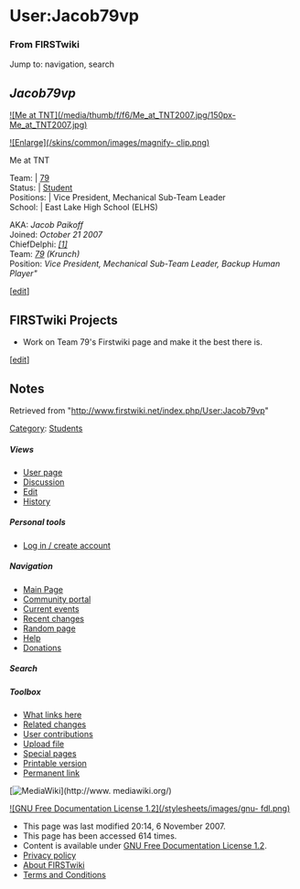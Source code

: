 # User:Jacob79vp

### From FIRSTwiki

Jump to: navigation, search

_**Jacob79vp**_  
---  
  
[![Me at TNT](/media/thumb/f/f6/Me_at_TNT2007.jpg/150px-
Me_at_TNT2007.jpg)](/index.php/Image:Me_at_TNT2007.jpg "Me at TNT" )

[![Enlarge](/skins/common/images/magnify-
clip.png)](/index.php/Image:Me_at_TNT2007.jpg "Enlarge" )

Me at TNT  
  
Team: | [79](/index.php/79 "79" )  
Status: | [Student](/index.php/Students "Students" )  
Positions: | Vice President, Mechanical Sub-Team Leader  
School: | East Lake High School (ELHS)  
  
AKA: _Jacob Paikoff_  
Joined: _October 21 2007_  
ChiefDelphi: _[[1]](http://www.chiefdelphi.com/forums/member.php?u=20166
"http://www.chiefdelphi.com/forums/member.php?u=20166" )_  
Team: _[79](/index.php/79 "79" )_ _(Krunch)_  
Position: _Vice President, Mechanical Sub-Team Leader, Backup Human Player"_

  

[[edit](/index.php?title=User:Jacob79vp&action=edit&section=1 "Edit section:
FIRSTwiki Projects" )]

## FIRSTwiki Projects

  * Work on Team 79's Firstwiki page and make it the best there is. 

  

[[edit](/index.php?title=User:Jacob79vp&action=edit&section=2 "Edit section:
Notes" )]

## Notes

Retrieved from "<http://www.firstwiki.net/index.php/User:Jacob79vp>"

[Category](/index.php?title=Special:Categories&article=User%3AJacob79vp
"Special:Categories" ): [Students](/index.php/Category:Students
"Category:Students" )

##### Views

  * [User page](/index.php/User:Jacob79vp)
  * [Discussion](/index.php?title=User_talk:Jacob79vp&action=edit)
  * [Edit](/index.php?title=User:Jacob79vp&action=edit)
  * [History](/index.php?title=User:Jacob79vp&action=history)

##### Personal tools

  * [Log in / create account](/index.php?title=Special:Userlogin&returnto=User:Jacob79vp)

[](/index.php/Main_Page "Main Page" )

##### Navigation

  * [Main Page](/index.php/Main_Page)
  * [Community portal](/index.php/FIRSTwiki:Community_portal)
  * [Current events](/index.php/Current_events)
  * [Recent changes](/index.php/Special:Recentchanges)
  * [Random page](/index.php/Special:Random)
  * [Help](/index.php/FIRSTwiki:Help)
  * [Donations](/index.php/FIRSTwiki:Site_support)

##### Search



##### Toolbox

  * [What links here](/index.php/Special:Whatlinkshere/User:Jacob79vp)
  * [Related changes](/index.php/Special:Recentchangeslinked/User:Jacob79vp)
  * [User contributions](/index.php/Special:Contributions/Jacob79vp)
  * [Upload file](/index.php/Special:Upload)
  * [Special pages](/index.php/Special:Specialpages)
  * [Printable version](/index.php?title=User:Jacob79vp&printable=yes)
  * [Permanent link](/index.php?title=User:Jacob79vp&oldid=64032)

[![MediaWiki](/skins/common/images/poweredby_mediawiki_88x31.png)](http://www.
mediawiki.org/)

[![GNU Free Documentation License 1.2](/stylesheets/images/gnu-
fdl.png)](http://www.gnu.org/copyleft/fdl.html)

  * This page was last modified 20:14, 6 November 2007.
  * This page has been accessed 614 times.
  * Content is available under [GNU Free Documentation License 1.2](http://www.gnu.org/copyleft/fdl.html "http://www.gnu.org/copyleft/fdl.html" ).
  * [Privacy policy](/index.php/FIRSTwiki:Privacy_policy "FIRSTwiki:Privacy policy" )
  * [About FIRSTwiki](/index.php/FIRSTwiki:About "FIRSTwiki:About" )
  * [Terms and Conditions](/index.php/FIRSTwiki:Terms_and_conditions "FIRSTwiki:Terms and conditions" )

